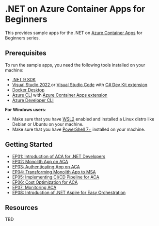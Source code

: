 # .NET on Azure Container Apps for Beginners

This provides sample apps for the .NET on [Azure Container Apps](https://learn.microsoft.com/en-us/azure/container-apps/overview) for Beginners series.

## Prerequisites

To run the sample apps, you need the following tools installed on your machine:

- [.NET 9 SDK](https://dotnet.microsoft.com/download/dotnet/9.0)
- [Visual Studio 2022 ](https://visualstudio.microsoft.com/vs/) or [Visual Studio Code](https://code.visualstudio.com/) with [C# Dev Kit extension](https://marketplace.visualstudio.com/items?itemName=ms-dotnettools.csdevkit)
- [Docker Desktop](https://docs.docker.com/desktop/)
- [Azure CLI](https://learn.microsoft.com/cli/azure/install-azure-cli) with [Azure Container Apps extension](https://learn.microsoft.com/cli/azure/azure-cli-extensions-list)
- [Azure Developer CLI](https://learn.microsoft.com/azure/developer/azure-developer-cli/install-azd)

**For Windows users**:

- Make sure that you have [WSL2](https://learn.microsoft.com/windows/wsl/install) enabled and installed a Linux distro like Debian or Ubuntu on your machine.
- Make sure that you have [PowerShell 7+](https://learn.microsoft.com/powershell/scripting/install/installing-powershell-on-windows) installed on your machine.

## Getting Started

- [EP01: Introduction of ACA for .NET Developers](./ep01)
- [EP02: Monolith App on ACA](./ep02)
- [EP03: Authenticating App on ACA](./ep03)
- [EP04: Transforming Monolith App to MSA](./ep04)
- [EP05: Implementing CI/CD Pipeline for ACA](./ep05)
- [EP06: Cost Optimization for ACA](./ep06)
- [EP07: Monitoring ACA](./ep07)
- [EP08: Introduction of .NET Aspire for Easy Orchestration](./ep08)

## Resources

TBD
